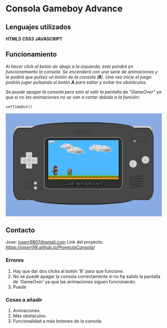 # Consola Gameboy Advance



## Lenguajes utilizados

 **HTML5**
 **CSS3**
 **JAVASCRIPT**


## Funcionamiento

*Al hacer click al botón de abajo a la izquierda, éste pondrá en funcionamiento la consola. Se encenderá con una serie de animaciones y te pedirá que pulses un botón de la consola (**B**). Una vez inicie el juego podrás jugar pulsando el botón **A** para saltar y evitar los obstáculos.*

*Se puede apagar la consola pero solo al salir la pantalla de "GameOver" ya que si no las animaciones no se van a cortar debido a la función:*
```
setTimeOut()
``` 

![Consola.](/img/miconsola.png)

## Contacto

Jose: joserr9807@gmail.com
Link del proyecto: *https://joserr98.github.io/ProyectoConsola/*

### Errores

1. Hay que dar dos clicks al botón 'B' para que funcione.
1. No se puede apagar la consola correctamente si no ha salido la pantalla de 'GameOver' ya que las animaciones siguen funcionando.
1. Puede

### Cosas a añadir

1. Animaciones.
1. Más obstáculos.
1. Funcionalidad a más botones de la consola.